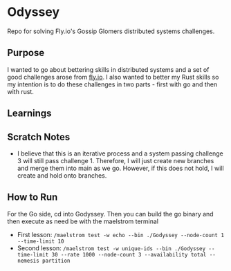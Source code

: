 # Odyssey
Repo for solving Fly.io's Gossip Glomers distributed systems challenges.

## Purpose
I wanted to go about bettering skills in distributed systems and a set of good challenges arose from [fly.io](https://fly.io/dist-sys/).
I also wanted to better my Rust skills so my intention is to do these challenges in two parts - first with go and then 
with rust.

## Learnings

## Scratch Notes
- I believe that this is an iterative process and a system passing challenge 3 will still pass challenge 1. Therefore, I will
just create new branches and merge them into main as we go. However, if this does not hold, I will create and hold onto branches.

## How to Run
For the Go side, cd into Godyssey. Then you can build the go binary and then
execute as need be with the maelstrom terminal
- First lesson: `/maelstrom test -w echo --bin ./Godyssey --node-count 1 --time-limit 10`
- Second lesson: `/maelstrom test -w unique-ids --bin ./Godyssey --time-limit 30 --rate 1000 --node-count 3 --availability total --nemesis partition`